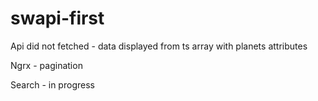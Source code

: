 # swapi-first

Api did not fetched - data displayed from ts array with planets attributes

Ngrx - pagination

Search - in progress
